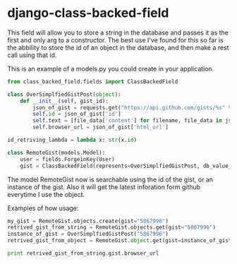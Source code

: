 # django-class-backed-field

This field will allow you to store a string in the database and passes it as the first and only arg to a constructor.  The best use I've found for this so far is the abbility to store the id of an object in the database, and then make a rest call using that id.  


This is an example of a models.py you could create in your application.


```python
from class_backed_field.fields import ClassBackedField

class OverSimplfiedGistPost(object):
    def __init__(self, gist_id):
        json_of_gist = requests.get("https://api.github.com/gists/%s" % gist_id).json()
        self.id = json_of_gist['id']
        self.text = [file_data['content'] for filename, file_data in json_of_gist['files'].items()]
        self.browser_url = json_of_gist['html_url']

id_retriving_lambda = lambda x: str(x.id)

class RemoteGist(models.Model):
    user = fields.ForgeinKey(User)
    gist = ClassBackedField(represents=OverSimplfiedGistPost, db_value_generator=id_retriving_lambda, max_length=255)
```

The model RemoteGist now is searchable using the id of the gist, or an instance of the gist.  Also it will get the latest inforation form github everytime I use the object.

Examples of how usage:


```python
my_gist = RemoteGist.objects.create(gist="5867996")
retrived_gist_from_string = RemoteGist.objects.get(gist="5867996")
instance_of_gist = OverSimplfiedGistPost("5867996")
retrived_gist_from_object = RemoteGist.object.get(gist=instance_of_gist)

print retrived_gist_from_string.gist.browser_url
```
